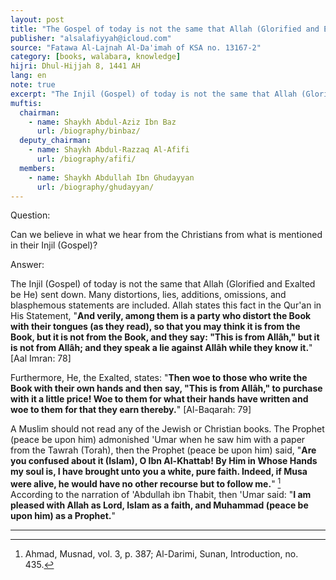 ```yaml
---
layout: post
title: "The Gospel of today is not the same that Allah (Glorified and Exalted be He) sent down"
publisher: "alsalafiyyah@icloud.com"
source: "Fatawa Al-Lajnah Al-Da'imah of KSA no. 13167-2"
category: [books, walabara, knowledge]
hijri: Dhul-Hijjah 8, 1441 AH
lang: en
note: true
excerpt: "The Injil (Gospel) of today is not the same that Allah (Glorified and Exalted be He) sent down. Many distortions, lies, additions, omissions, and blasphemous statements are included."
muftis:
  chairman: 
    - name: Shaykh Abdul-Aziz Ibn Baz
      url: /biography/binbaz/
  deputy_chairman: 
    - name: Shaykh Abdul-Razzaq Al-Afifi
      url: /biography/afifi/
  members:
    - name: Shaykh Abdullah Ibn Ghudayyan
      url: /biography/ghudayyan/
---
```


Question: 

Can we believe in what we hear from the Christians from what is mentioned in their Injil (Gospel)?

Answer:

The Injil (Gospel) of today is not the same that Allah (Glorified and Exalted be He) sent down. Many distortions, lies, additions, omissions, and blasphemous statements are included. Allah states this fact in the Qur'an in His Statement, "**And verily, among them is a party who distort the Book with their tongues (as they read), so that you may think it is from the Book, but it is not from the Book, and they say: "This is from Allâh," but it is not from Allâh; and they speak a lie against Allâh while they know it.**" [Aal Imran: 78]

Furthermore, He, the Exalted, states: "**Then woe to those who write the Book with their own hands and then say, "This is from Allâh," to purchase with it a little price! Woe to them for what their hands have written and woe to them for that they earn thereby.**" [Al-Baqarah: 79] 

A Muslim should not read any of the Jewish or Christian books. The Prophet (peace be upon him) admonished 'Umar when he saw him with a paper from the Tawrah (Torah), then the Prophet (peace be upon him) said, "**Are you confused about it (Islam), O Ibn Al-Khattab! By Him in Whose Hands my soul is, I have brought unto you a white, pure faith. Indeed, if Musa were alive, he would have no other recourse but to follow me.**" [^1] According to the narration of 'Abdullah ibn Thabit, then 'Umar said: "**I am pleased with Allah as Lord, Islam as a faith, and Muhammad (peace be upon him) as a Prophet.**"

---
[^1]: Ahmad, Musnad, vol. 3, p. 387; Al-Darimi, Sunan, Introduction, no. 435.
